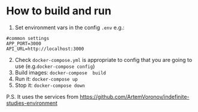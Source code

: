 # How to build and run
1. Set environment vars in the config `.env` e.g.:
```
#common settings
APP_PORT=3000
API_URL=http://localhost:3000
```
2. Check `docker-compose.yml` is appropriate to config that you are going to use (e.g.`docker-compose config`)
3. Build images: `docker-compose  build`
4. Run it: `docker-compose up`
5. Stop it: `docker-compose down`

P.S. It uses the services from https://github.com/ArtemVoronov/indefinite-studies-environment
